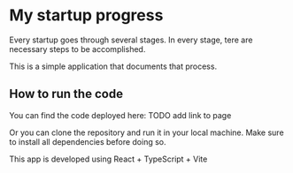 # My startup progress

Every startup goes through several stages. In every stage, tere are necessary steps to be accomplished.

This is a simple application that documents that process.

## How to run the code

You can find the code deployed here: TODO add link to page

Or you can clone the repository and run it in your local machine. Make sure to install all dependencies before doing so.

This app is developed using React + TypeScript + Vite